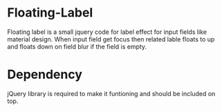 # Floating-Label
Floating label is a small jquery code for label effect for input fields like material design.
When input field get focus then related lable floats to up and floats down on field blur if the field is empty.

# Dependency
jQuery library is required to make it funtioning and should be included on top.
